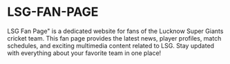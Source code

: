 # LSG-FAN-PAGE
LSG Fan Page" is a dedicated website for fans of the Lucknow Super Giants cricket team. This fan page provides the latest news, player profiles, match schedules, and exciting multimedia content related to LSG. Stay updated with everything about your favorite team in one place!
